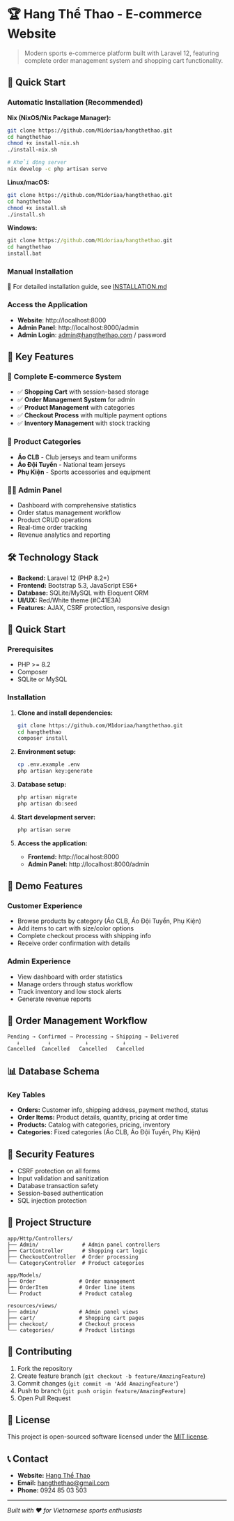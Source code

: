 # 🏆 Hang Thể Thao - E-commerce Website

> Modern sports e-commerce platform built with Laravel 12, featuring complete order management system and shopping cart functionality.

## 🚀 Quick Start

### Automatic Installation (Recommended)

**Nix (NixOS/Nix Package Manager):**
```bash
git clone https://github.com/M1doriaa/hangthethao.git
cd hangthethao
chmod +x install-nix.sh
./install-nix.sh

# Khởi động server
nix develop -c php artisan serve
```

**Linux/macOS:**
```bash
git clone https://github.com/M1doriaa/hangthethao.git
cd hangthethao
chmod +x install.sh
./install.sh
```

**Windows:**
```cmd
git clone https://github.com/M1doriaa/hangthethao.git
cd hangthethao
install.bat
```

### Manual Installation
📖 For detailed installation guide, see [INSTALLATION.md](INSTALLATION.md)

### Access the Application
- **Website**: http://localhost:8000
- **Admin Panel**: http://localhost:8000/admin
- **Admin Login**: admin@hangthethao.com / password

## 🌟 Key Features

### 🛒 **Complete E-commerce System**
- ✅ **Shopping Cart** with session-based storage
- ✅ **Order Management System** for admin  
- ✅ **Product Management** with categories
- ✅ **Checkout Process** with multiple payment options
- ✅ **Inventory Management** with stock tracking

### 🎯 **Product Categories**
- **Áo CLB** - Club jerseys and team uniforms
- **Áo Đội Tuyển** - National team jerseys
- **Phụ Kiện** - Sports accessories and equipment

### 👨‍💼 **Admin Panel**
- Dashboard with comprehensive statistics
- Order status management workflow
- Product CRUD operations
- Real-time order tracking
- Revenue analytics and reporting

## 🛠️ Technology Stack

- **Backend:** Laravel 12 (PHP 8.2+)
- **Frontend:** Bootstrap 5.3, JavaScript ES6+
- **Database:** SQLite/MySQL with Eloquent ORM
- **UI/UX:** Red/White theme (#C41E3A)
- **Features:** AJAX, CSRF protection, responsive design

## 🚀 Quick Start

### Prerequisites
- PHP >= 8.2
- Composer
- SQLite or MySQL

### Installation

1. **Clone and install dependencies:**
   ```bash
   git clone https://github.com/M1doriaa/hangthethao.git
   cd hangthethao
   composer install
   ```

2. **Environment setup:**
   ```bash
   cp .env.example .env
   php artisan key:generate
   ```

3. **Database setup:**
   ```bash
   php artisan migrate
   php artisan db:seed
   ```

4. **Start development server:**
   ```bash
   php artisan serve
   ```

5. **Access the application:**
   - **Frontend:** http://localhost:8000
   - **Admin Panel:** http://localhost:8000/admin

## 📱 Demo Features

### Customer Experience
- Browse products by category (Áo CLB, Áo Đội Tuyển, Phụ Kiện)
- Add items to cart with size/color options
- Complete checkout process with shipping info
- Receive order confirmation with details

### Admin Experience  
- View dashboard with order statistics
- Manage orders through status workflow
- Track inventory and low stock alerts
- Generate revenue reports

## 🎯 Order Management Workflow

```
Pending → Confirmed → Processing → Shipping → Delivered
   ↓         ↓           ↓           ↓
Cancelled  Cancelled   Cancelled   Cancelled
```

## 📊 Database Schema

### Key Tables
- **Orders:** Customer info, shipping address, payment method, status
- **Order Items:** Product details, quantity, pricing at order time
- **Products:** Catalog with categories, pricing, inventory
- **Categories:** Fixed categories (Áo CLB, Áo Đội Tuyển, Phụ Kiện)

## 🔐 Security Features

- CSRF protection on all forms
- Input validation and sanitization
- Database transaction safety
- Session-based authentication
- SQL injection protection

## 📁 Project Structure

```
app/Http/Controllers/
├── Admin/              # Admin panel controllers
├── CartController      # Shopping cart logic  
├── CheckoutController  # Order processing
└── CategoryController  # Product categories

app/Models/
├── Order              # Order management
├── OrderItem          # Order line items
└── Product            # Product catalog

resources/views/
├── admin/             # Admin panel views
├── cart/              # Shopping cart pages
├── checkout/          # Checkout process
└── categories/        # Product listings
```

## 🤝 Contributing

1. Fork the repository
2. Create feature branch (`git checkout -b feature/AmazingFeature`)
3. Commit changes (`git commit -m 'Add AmazingFeature'`)
4. Push to branch (`git push origin feature/AmazingFeature`)
5. Open Pull Request

## 📄 License

This project is open-sourced software licensed under the [MIT license](LICENSE).

## 📞 Contact

- **Website:** [Hang Thể Thao](https://hangthethao.com)
- **Email:** hangthethao@gmail.com
- **Phone:** 0924 85 03 503

---

*Built with ❤️ for Vietnamese sports enthusiasts*

